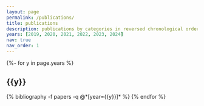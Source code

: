 ```yaml
---
layout: page
permalink: /publications/
title: publications
description: publications by categories in reversed chronological order. generated by jekyll-scholar.
years: [2019, 2020, 2021, 2022, 2023, 2024]
nav: true
nav_order: 1
---
```

<!-- _pages/publications.md -->
<div class="publications">

{%- for y in page.years %}
  <h2 class="year">{{y}}</h2>
  {% bibliography -f papers -q @*[year={{y}}]* %}
{% endfor %}

</div>
